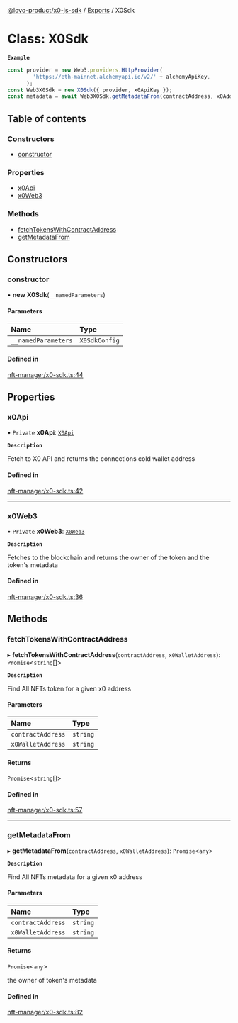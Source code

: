 [@lovo-product/x0-js-sdk](../README.md) / [Exports](../modules.md) / X0Sdk

# Class: X0Sdk

**`Example`**

```typescript
const provider = new Web3.providers.HttpProvider(
        'https://eth-mainnet.alchemyapi.io/v2/' + alchemyApiKey,
      );
const Web3X0Sdk = new X0Sdk({ provider, x0ApiKey });
const metadata = await Web3X0Sdk.getMetadataFrom(contractAddress, x0Address);
```

## Table of contents

### Constructors

- [constructor](X0Sdk.md#constructor)

### Properties

- [x0Api](X0Sdk.md#x0api)
- [x0Web3](X0Sdk.md#x0web3)

### Methods

- [fetchTokensWithContractAddress](X0Sdk.md#fetchtokenswithcontractaddress)
- [getMetadataFrom](X0Sdk.md#getmetadatafrom)

## Constructors

### constructor

• **new X0Sdk**(`__namedParameters`)

#### Parameters

| Name | Type |
| :------ | :------ |
| `__namedParameters` | `X0SdkConfig` |

#### Defined in

[nft-manager/x0-sdk.ts:44](https://github.com/LOVO-product/x0-js-sdk/blob/b225294/src/nft-manager/x0-sdk.ts#L44)

## Properties

### x0Api

• `Private` **x0Api**: [`X0Api`](X0Api.md)

**`Description`**

Fetch to X0 API and returns the connections cold wallet address

#### Defined in

[nft-manager/x0-sdk.ts:42](https://github.com/LOVO-product/x0-js-sdk/blob/b225294/src/nft-manager/x0-sdk.ts#L42)

___

### x0Web3

• `Private` **x0Web3**: [`X0Web3`](X0Web3.md)

**`Description`**

Fetches to the blockchain and returns the owner of the token and the token's metadata

#### Defined in

[nft-manager/x0-sdk.ts:36](https://github.com/LOVO-product/x0-js-sdk/blob/b225294/src/nft-manager/x0-sdk.ts#L36)

## Methods

### fetchTokensWithContractAddress

▸ **fetchTokensWithContractAddress**(`contractAddress`, `x0WalletAddress`): `Promise`<`string`[]\>

**`Description`**

Find All NFTs token for a given x0 address

#### Parameters

| Name | Type |
| :------ | :------ |
| `contractAddress` | `string` |
| `x0WalletAddress` | `string` |

#### Returns

`Promise`<`string`[]\>

#### Defined in

[nft-manager/x0-sdk.ts:57](https://github.com/LOVO-product/x0-js-sdk/blob/b225294/src/nft-manager/x0-sdk.ts#L57)

___

### getMetadataFrom

▸ **getMetadataFrom**(`contractAddress`, `x0WalletAddress`): `Promise`<`any`\>

**`Description`**

Find All NFTs metadata for a given x0 address

#### Parameters

| Name | Type |
| :------ | :------ |
| `contractAddress` | `string` |
| `x0WalletAddress` | `string` |

#### Returns

`Promise`<`any`\>

the owner of token's metadata

#### Defined in

[nft-manager/x0-sdk.ts:82](https://github.com/LOVO-product/x0-js-sdk/blob/b225294/src/nft-manager/x0-sdk.ts#L82)
